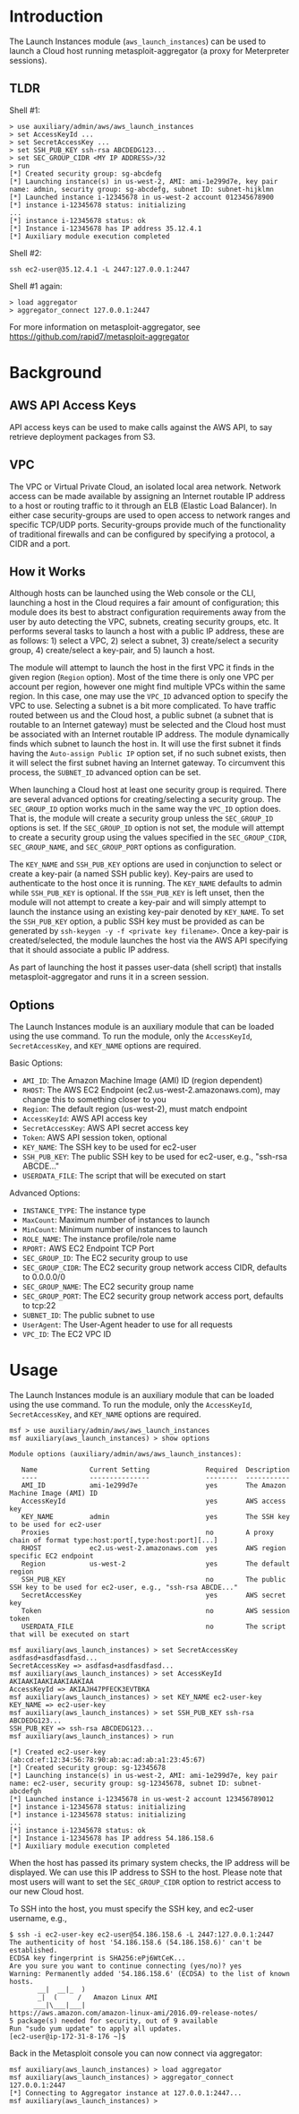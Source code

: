
# Introduction

The Launch Instances module (`aws_launch_instances`) can be used to launch a
Cloud host running metasploit-aggregator (a proxy for Meterpreter sessions).

## TLDR

Shell #1:

```
> use auxiliary/admin/aws/aws_launch_instances
> set AccessKeyId ...
> set SecretAccessKey ...
> set SSH_PUB_KEY ssh-rsa ABCDEDG123...
> set SEC_GROUP_CIDR <MY IP ADDRESS>/32
> run
[*] Created security group: sg-abcdefg
[*] Launching instance(s) in us-west-2, AMI: ami-1e299d7e, key pair name: admin, security group: sg-abcdefg, subnet ID: subnet-hijklmn
[*] Launched instance i-12345678 in us-west-2 account 012345678900
[*] instance i-12345678 status: initializing
...
[*] instance i-12345678 status: ok
[*] Instance i-12345678 has IP address 35.12.4.1
[*] Auxiliary module execution completed
```

Shell #2:

```
ssh ec2-user@35.12.4.1 -L 2447:127.0.0.1:2447
```

Shell #1 again:

```
> load aggregator
> aggregator_connect 127.0.0.1:2447
```

For more information on metasploit-aggregator, see
https://github.com/rapid7/metasploit-aggregator


# Background

## AWS API Access Keys

API access keys can be used to make calls against the AWS API, to say
retrieve deployment packages from S3.

## VPC

The VPC or Virtual Private Cloud, an isolated local area network. Network access
can be made available by assigning an Internet routable IP address to a host or
routing traffic to it through an ELB (Elastic Load Balancer). In either case
security-groups are used to open access to network ranges and specific TCP/UDP
ports. Security-groups provide much of the functionality of traditional firewalls
and can be configured by specifying a protocol, a CIDR and a port.

## How it Works

Although hosts can be launched using the
Web console or the CLI, launching a host in the Cloud requires a fair
amount of configuration; this module does its best to abstract configuration
requirements away from the user by auto detecting the VPC, subnets, creating
security groups, etc. It performs several tasks to launch a host with
a public IP address, these are as follows: 1) select a VPC, 2) select a subnet, 3)
create/select a security group, 4) create/select a key-pair, and 5) launch
a host.

The module will attempt to launch the host in the first VPC it finds in the
given region (`Region` option). Most of the time there is only one VPC per
account per region, however one might find multiple VPCs within the same region.
In this case, one may use the `VPC_ID` advanced option to specify the VPC to
use. Selecting a subnet is a bit more complicated. To have traffic routed
between us and the Cloud host, a public subnet (a subnet that is routable to an
Internet gateway) must be selected and the Cloud host must be associated with
an Internet routable IP address. The module dynamically finds which subnet to
launch the host in. It will use the first subnet it finds having the
`Auto-assign Public IP` option set, if no such subnet exists, then it will
select the first subnet having an Internet gateway. To circumvent this process,
the `SUBNET_ID` advanced option can be set.

When launching a Cloud host at least one security group is required. There are
several advanced options for creating/selecting a security group. The
`SEC_GROUP_ID` option works much in the same way the `VPC_ID` option does.
That is, the module will create a security group unless the `SEC_GROUP_ID`
options is set. If the `SEC_GROUP_ID` option is not set, the module will attempt
to create a security group using the values specified in the `SEC_GROUP_CIDR`,
`SEC_GROUP_NAME`, and `SEC_GROUP_PORT` options as configuration.

The `KEY_NAME` and `SSH_PUB_KEY` options are used in conjunction to select or
create a key-pair (a named SSH public key). Key-pairs are used to authenticate
to the host once it is running. The `KEY_NAME` defaults to admin while
`SSH_PUB_KEY` is optional. If the `SSH_PUB_KEY` is left unset, then the module
will not attempt to create a key-pair and will simply attempt to launch the
instance using an existing key-pair denoted by `KEY_NAME`. To set the
`SSH_PUB_KEY` option, a public SSH key must be provided as can be generated by
`ssh-keygen -y -f <private key filename>`. Once a key-pair is created/selected,
the module launches the host via the AWS API specifying that it should
associate a public IP address.

As part of launching the host it passes user-data (shell script) that installs
metasploit-aggregator and runs it in a screen session.

## Options

The Launch Instances module is an auxiliary module that can be loaded using the
use command. To run the module, only the `AccessKeyId`, `SecretAccessKey`, and
`KEY_NAME` options are required.

Basic Options:

* `AMI_ID`: The Amazon Machine Image (AMI) ID (region dependent)
* `RHOST`: The AWS EC2 Endpoint (ec2.us-west-2.amazonaws.com), may change this to something closer to you
* `Region`: The default region (us-west-2), must match endpoint
* `AccessKeyId`: AWS API access key
* `SecretAccessKey`: AWS API secret access key
* `Token`: AWS API session token, optional
* `KEY_NAME`: The SSH key to be used for ec2-user
* `SSH_PUB_KEY`: The public SSH key to be used for ec2-user, e.g., "ssh-rsa ABCDE..."
* `USERDATA_FILE`: The script that will be executed on start

Advanced Options:

* `INSTANCE_TYPE`: The instance type
* `MaxCount`: Maximum number of instances to launch
* `MinCount`: Minimum number of instances to launch
* `ROLE_NAME`: The instance profile/role name
* `RPORT:` AWS EC2 Endpoint TCP Port
* `SEC_GROUP_ID`: The EC2 security group to use
* `SEC_GROUP_CIDR`: The EC2 security group network access CIDR, defaults to 0.0.0.0/0
* `SEC_GROUP_NAME`: The EC2 security group name
* `SEC_GROUP_PORT`: The EC2 security group network access port, defaults to tcp:22
* `SUBNET_ID`: The public subnet to use
* `UserAgent`: The User-Agent header to use for all requests
* `VPC_ID`: The EC2 VPC ID

# Usage

The Launch Instances module is an auxiliary module that can be loaded using the
use command. To run the module, only the `AccessKeyId`, `SecretAccessKey`, and
`KEY_NAME` options are required.

```
msf > use auxiliary/admin/aws/aws_launch_instances
msf auxiliary(aws_launch_instances) > show options

Module options (auxiliary/admin/aws/aws_launch_instances):

   Name             Current Setting              Required  Description
   ----             ---------------              --------  -----------
   AMI_ID           ami-1e299d7e                 yes       The Amazon Machine Image (AMI) ID
   AccessKeyId                                   yes       AWS access key
   KEY_NAME         admin                        yes       The SSH key to be used for ec2-user
   Proxies                                       no        A proxy chain of format type:host:port[,type:host:port][...]
   RHOST            ec2.us-west-2.amazonaws.com  yes       AWS region specific EC2 endpoint
   Region           us-west-2                    yes       The default region
   SSH_PUB_KEY                                   no        The public SSH key to be used for ec2-user, e.g., "ssh-rsa ABCDE..."
   SecretAccessKey                               yes       AWS secret key
   Token                                         no        AWS session token
   USERDATA_FILE                                 no        The script that will be executed on start

msf auxiliary(aws_launch_instances) > set SecretAccessKey asdfasd+asdfasdfasd...
SecretAccessKey => asdfasd+asdfasdfasd...
msf auxiliary(aws_launch_instances) > set AccessKeyId AKIAAKIAAKIAAKIAAKIAA
AccessKeyId => AKIAJH47PFECK3EVTBKA
msf auxiliary(aws_launch_instances) > set KEY_NAME ec2-user-key
KEY_NAME => ec2-user-key
msf auxiliary(aws_launch_instances) > set SSH_PUB_KEY ssh-rsa ABCDEDG123...
SSH_PUB_KEY => ssh-rsa ABCDEDG123...
msf auxiliary(aws_launch_instances) > run

[*] Created ec2-user-key (ab:cd:ef:12:34:56:78:90:ab:ac:ad:ab:a1:23:45:67)
[*] Created security group: sg-12345678
[*] Launching instance(s) in us-west-2, AMI: ami-1e299d7e, key pair name: ec2-user, security group: sg-12345678, subnet ID: subnet-abcdefgh
[*] Launched instance i-12345678 in us-west-2 account 123456789012
[*] instance i-12345678 status: initializing
[*] instance i-12345678 status: initializing
...
[*] instance i-12345678 status: ok
[*] Instance i-12345678 has IP address 54.186.158.6
[*] Auxiliary module execution completed
```

When the host has passed its primary system checks, the IP address will be
displayed. We can use this IP address to SSH to the host. Please note that
most users will want to set the `SEC_GROUP_CIDR` option to restrict access to
our new Cloud host.

To SSH into the host, you must specify the SSH key, and ec2-user username, e.g.,

```
$ ssh -i ec2-user-key ec2-user@54.186.158.6 -L 2447:127.0.0.1:2447
The authenticity of host '54.186.158.6 (54.186.158.6)' can't be established.
ECDSA key fingerprint is SHA256:ePj6WtCeK...
Are you sure you want to continue connecting (yes/no)? yes
Warning: Permanently added '54.186.158.6' (ECDSA) to the list of known hosts.
       __|  __|_  )
       _|  (     /   Amazon Linux AMI
      ___|\___|___|
https://aws.amazon.com/amazon-linux-ami/2016.09-release-notes/
5 package(s) needed for security, out of 9 available
Run "sudo yum update" to apply all updates.
[ec2-user@ip-172-31-8-176 ~]$
```

Back in the Metasploit console you can now connect via aggregator:

```
msf auxiliary(aws_launch_instances) > load aggregator
msf auxiliary(aws_launch_instances) > aggregator_connect 127.0.0.1:2447
[*] Connecting to Aggregator instance at 127.0.0.1:2447...
msf auxiliary(aws_launch_instances) >
```
